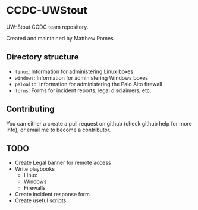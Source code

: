 # CCDC-UWStout

UW-Stout CCDC team repository.

Created and maintained by Matthew Pomes.

## Directory structure

- `linux`: Information for administering Linux boxes
- `windows`: Information for administering Windows boxes
- `paloalto`: Information for administering the Palo Alto firewall
- `forms`: Forms for incident reports, legal disclaimers, etc.

## Contributing

You can either a create a pull request on github (check github help for more info),
or email me to become a contributor.

## TODO

- Create Legal banner for remote access
- Write playbooks
  - Linux
  - Windows
  - Firewalls
- Create incident response form
- Create useful scripts
